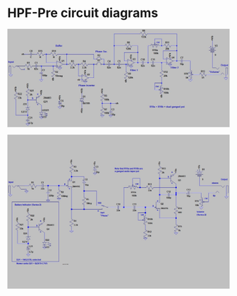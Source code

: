 # HPF-Pre circuit diagrams

![HPF-Pre Series 3 circuit diagram](https://github.com/bassistTech/HPF-Technology-LLC/blob/master/HPF-Pre-Schematics/hpf03%20design%20circuit.asc.jpg)

![HPF-Pre Series 1-2-2M circuit diagram](https://github.com/bassistTech/HPF-Technology-LLC/blob/master/HPF-Pre-Schematics/HPF-1-2-2M-Schematic.jpg)
